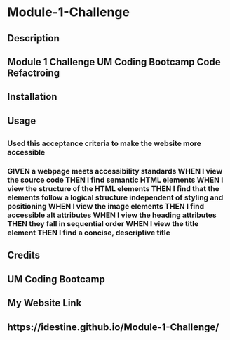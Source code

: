 # Module-1-Challenge
<h2> Description <h2/>
Module 1 Challenge UM Coding Bootcamp Code Refactroing
<h2> Installation <h2/>

<h2> Usage <h2/>
<h3> Used this acceptance criteria to make the website more accessible <h3/>
GIVEN a webpage meets accessibility standards
WHEN I view the source code
THEN I find semantic HTML elements
WHEN I view the structure of the HTML elements
THEN I find that the elements follow a logical structure independent of styling and positioning
WHEN I view the image elements
THEN I find accessible alt attributes
WHEN I view the heading attributes
THEN they fall in sequential order
WHEN I view the title element
THEN I find a concise, descriptive title
<h2> Credits <h2/>
UM Coding Bootcamp
<h2> My Website Link <h2/>
https://idestine.github.io/Module-1-Challenge/
